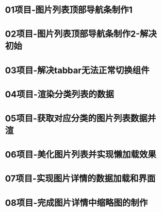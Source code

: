 # 01项目-图片列表顶部导航条制作1
# 02项目-图片列表顶部导航条制作2-解决初始
# 03项目-解决tabbar无法正常切换组件
# 04项目-渲染分类列表的数据
# 05项目-获取对应分类的图片列表数据并渲
# 06项目-美化图片列表并实现懒加载效果
# 07项目-实现图片详情的数据加载和界面
# 08项目-完成图片详情中缩略图的制作